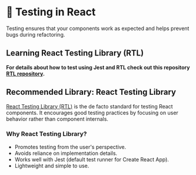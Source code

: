 # 🧪 Testing in React

Testing ensures that your components work as expected and helps prevent bugs during refactoring.

## Learning React Testing Library (RTL)

**For details about how to test using Jest and RTL check out this repository [RTL repository](https://github.com/BZIvanov/Learning-React-Testing-Library).**

## Recommended Library: React Testing Library

[React Testing Library (RTL)](https://testing-library.com/docs/react-testing-library/intro) is the de facto standard for testing React components. It encourages good testing practices by focusing on user behavior rather than component internals.

### Why React Testing Library?

- Promotes testing from the user's perspective.
- Avoids reliance on implementation details.
- Works well with Jest (default test runner for Create React App).
- Lightweight and simple to use.
